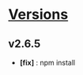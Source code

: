 # [Versions](https://github.com/Tracktor/eslint-config-react-tracktor/releases)


## v2.6.5
- **[fix]** : npm install
